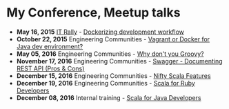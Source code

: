 # My Conference, Meetup talks

* **May 16, 2015** [IT Rally](http://it-rally.org/) - [Dockerizing development workflow](http://go-talks.appspot.com/github.com/halyph/talks/2015/dockerizing_development_workflow.slide)
* **October 22, 2015** Engineering Communities - [Vagrant or Docker for Java dev environment?](http://go-talks.appspot.com/github.com/halyph/talks/2015/vagrant_or_docker_for_java.slide)
* **May 05, 2016** Engineering Communities - [Why don't you Groovy?](http://go-talks.appspot.com/github.com/halyph/talks/2016/why_dont_you_groovy.slide)
* **November 17, 2016** Engineering Communities - [Swagger - Documenting REST API (Pros & Cons)](https://halyph.github.io/talks/2016/swagger-slides/)
* **December 15, 2016** Engineering Communities - [Nifty Scala Features](https://halyph.github.io/talks/2016/nifty_scala_features)
* **December 19, 2016** Engineering Communities - [Scala for Ruby Developers](https://halyph.github.io/talks/2016/scala_for_ruby_developers)
* **December 08, 2016** Internal training - [Scala for Java Developers](https://halyph.github.io/talks/2016/scala-for-java-developers/)
